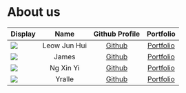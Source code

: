# About us

Display | Name | Github Profile | Portfolio 
--------|:----:|:--------------:|:---------:
![](https://via.placeholder.com/100.png?text=Photo) | Leow Jun Hui | [Github](https://github.com/IcyNoPeople) | [Portfolio](docs/team/leowjunhui.md)
![](https://via.placeholder.com/100.png?text=Photo) | James | [Github](https://github.com/) | [Portfolio](docs/team/johndoe.md)
![](https://via.placeholder.com/100.png?text=Photo) | Ng Xin Yi | [Github](https://github.com/) | [Portfolio](docs/team/johndoe.md)
![](https://via.placeholder.com/100.png?text=Photo) | Yralle | [Github](https://github.com/) | [Portfolio](docs/team/johndoe.md)
